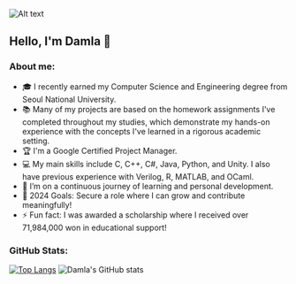 <!--
**megamiii/megamiii** is a ✨ _special_ ✨ repository because its `README.md` (this file) appears on your GitHub profile.

Here are some ideas to get you started:

- 🔭 I’m currently working on ...
- 🌱 I’m currently learning ...
- 👯 I’m looking to collaborate on ...
- 🤔 I’m looking for help with ...
- 💬 Ask me about ...
- 📫 How to reach me: ...
- 😄 Pronouns: ...
- ⚡ Fun fact: ...
-->

![Alt text](https://drive.google.com/uc?id=1p9DI2XFm2K52lek3DQpuAG0xIdpU1FNm)

## Hello, I'm Damla 👋

### About me:
- 🎓 I recently earned my Computer Science and Engineering degree from Seoul National University.
- 📚 Many of my projects are based on the homework assignments I've completed throughout my studies, which demonstrate my hands-on experience with the concepts I've learned in a rigorous academic setting.
- 🏆 I'm a Google Certified Project Manager.
- 💻 My main skills include C, C++, C#, Java, Python, and Unity. I also have previous experience with Verilog, R, MATLAB, and OCaml.
- 🌱 I’m on a continuous journey of learning and personal development.
- 🥅 2024 Goals: Secure a role where I can grow and contribute meaningfully!
- ⚡ Fun fact: I was awarded a scholarship where I received over 71,984,000 won in educational support!

### GitHub Stats:
[![Top Langs](https://github-readme-stats.vercel.app/api/top-langs/?username=megamiii&hide=jupyter%20notebook&langs_count=8&theme=nightowl&layout=compact)](https://github.com/megamiii/github-readme-stats)
![Damla's GitHub stats](https://github-readme-stats.vercel.app/api?username=megamiii&show_icons=true&theme=tokyonight&rank_icon=github)
<!-- You can use the &exclude_repo=repo1,repo2 parameter to exclude individual repositories. -->
<!-- Example: ![Top Langs](https://github-readme-stats.vercel.app/api/top-langs/?username=anuraghazra&exclude_repo=github-readme-stats,anuraghazra.github.io) -->
<!-- You can use &hide=language1,language2 parameter to hide individual languages. -->
<!-- Example: ![Top Langs](https://github-readme-stats.vercel.app/api/top-langs/?username=anuraghazra&hide=javascript,html) -->
<!-- You can use the &langs_count= option to increase or decrease the number of languages shown on the card. Valid values are integers between 1 and 20 (inclusive). By default it was set to 5 for normal & donut and 6 for other layouts. -->
<!-- Example: ![Top Langs](https://github-readme-stats.vercel.app/api/top-langs/?username=anuraghazra&langs_count=8)-->
<!-- Use &theme=THEME_NAME parameter to change themes -->
<!-- Find inbuilt themes here: https://github.com/anuraghazra/github-readme-stats/blob/master/themes/README.md -->

<!-- LINKS & IMAGES - Replace 'yourusername' with your GitHub username and add the URLs to your projects or profiles -->
<!-- Shields are created using https://shields.io/ -->

[linkedin-shield]: https://img.shields.io/badge/LinkedIn-0077B5?style=for-the-badge&logo=linkedin&logoColor=white
[linkedin-url]: https://linkedin.com/in/yourusername

[c-shield]: https://img.shields.io/badge/C-00599C?style=for-the-badge&logo=c&logoColor=white
[c-url]: # (Add your link for C projects)
[cpp-shield]: https://img.shields.io/badge/C++-00599C?style=for-the-badge&logo=c%2B%2B&logoColor=white
[cpp-url]: # (Add your link for C++ projects)
[cs-shield]: https://img.shields.io/badge/C%23-239120?style=for-the-badge&logo=c-sharp&logoColor=white
[cs-url]: # (Add your link for C# projects)
[java-shield]: https://img.shields.io/badge/Java-ED8B00?style=for-the-badge&logo=java&logoColor=white
[java-url]: # (Add your link for Java projects)
[python-shield]: https://img.shields.io/badge/Python-3776AB?style=for-the-badge&logo=python&logoColor=white
[python-url]: # (Add your link for Python projects)
[unity-shield]: https://img.shields.io/badge/Unity-000000?style=for-the-badge&logo=unity&logoColor=white
[unity-url]: # (Add your link for Unity projects)
